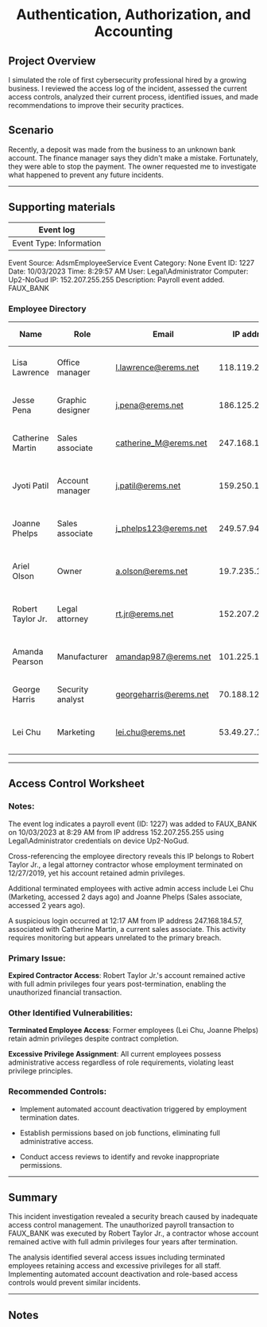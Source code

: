 # <p align="center"> Authentication, Authorization, and Accounting  </p>

## Project Overview

I simulated the role of first cybersecurity professional hired by a growing business. I reviewed the access log of the incident, assessed the current access controls, analyzed their current process, identified issues, and made recommendations to improve their security practices.

## Scenario

Recently, a deposit was made from the business to an unknown bank account. The finance manager says they didn't make a mistake. Fortunately, they were able to stop the payment. The owner requested me to investigate what happened to prevent any future incidents.

---

## Supporting materials

|Event log|
|--------|
|Event Type: Information|
Event Source: AdsmEmployeeService
Event Category: None
Event ID: 1227
Date: 10/03/2023
Time: 8:29:57 AM
User: Legal\Administrator
Computer: Up2-NoGud
IP: 152.207.255.255
Description: Payroll event added. FAUX_BANK

### Employee Directory

| Name | Role | Email | IP address | Status | Authorization | Last access | Start date | End date |
|------|------|-------|------------|--------|---------------|-------------|------------|----------|
| Lisa Lawrence | Office manager | l.lawrence@erems.net | 118.119.20.150 | Full-time | Admin | 12:27:19 pm (0 minutes ago) | 10/1/2019 | N/A |
| Jesse Pena | Graphic designer | j.pena@erems.net | 186.125.232.66 | Part-time | Admin | 4:55:05 pm (1 day ago) | 11/16/2020 | N/A |
| Catherine Martin | Sales associate | catherine_M@erems.net | 247.168.184.57 | Full-time | Admin | 12:17:34 am (10 minutes ago) | 10/1/2019 | N/A |
| Jyoti Patil | Account manager | j.patil@erems.net | 159.250.146.63 | Full-time | Admin | 10:03:08 am (2 hours ago) | 10/1/2019 | N/A |
| Joanne Phelps | Sales associate | j_phelps123@erems.net | 249.57.94.27 | Seasonal | Admin | 1:24:57 pm (2 years ago) | 11/16/2020 | 1/31/2020 |
| Ariel Olson | Owner | a.olson@erems.net | 19.7.235.151 | Full-time | Admin | 12:24:41 pm (4 minutes ago) | 8/1/2019 | N/A |
| Robert Taylor Jr. | Legal attorney | rt.jr@erems.net | 152.207.255.255 | Contractor | Admin | 8:29:57 am (5 days ago) | 9/4/2019 | 12/27/2019 |
| Amanda Pearson | Manufacturer | amandap987@erems.net | 101.225.113.171 | Contractor | Admin | 6:24:19 pm (3 months ago) | 8/5/2019 | N/A |
| George Harris | Security analyst | georgeharris@erems.net | 70.188.129.105 | Full-time | Admin | 05:05:22 pm (1 day ago) | 1/24/2022 | N/A |
| Lei Chu | Marketing | lei.chu@erems.net | 53.49.27.117 | Part-time | Admin | 3:05:00 pm (2 days ago) | 11/16/2020 | 1/31/2020 |

---

## Access Control Worksheet

### Notes:

The event log indicates a payroll event (ID: 1227) was added to FAUX_BANK on 10/03/2023 at 8:29 AM from IP address 152.207.255.255 using Legal\Administrator credentials on device Up2-NoGud.

Cross-referencing the employee directory reveals this IP belongs to Robert Taylor Jr., a legal attorney contractor whose employment terminated on 12/27/2019, yet his account retained admin privileges.

Additional terminated employees with active admin access include Lei Chu (Marketing, accessed 2 days ago) and Joanne Phelps (Sales associate, accessed 2 years ago).

A suspicious login occurred at 12:17 AM from IP address 247.168.184.57, associated with Catherine Martin, a current sales associate. This activity requires monitoring but appears unrelated to the primary breach.

### Primary Issue:

**Expired Contractor Access**: Robert Taylor Jr.'s account remained active with full admin privileges four years post-termination, enabling the unauthorized financial transaction.

### Other Identified Vulnerabilities:

**Terminated Employee Access**: Former employees (Lei Chu, Joanne Phelps) retain admin privileges despite contract completion.

**Excessive Privilege Assignment**: All current employees possess administrative access regardless of role requirements, violating least privilege principles.

### Recommended Controls:

* Implement automated account deactivation triggered by employment termination dates.

* Establish permissions based on job functions, eliminating full administrative access.


* Conduct access reviews to identify and revoke inappropriate permissions.

---

## Summary

This incident investigation revealed a security breach caused by inadequate access control management. The unauthorized payroll transaction to FAUX_BANK was executed by Robert Taylor Jr., a contractor whose account remained active with full admin privileges four years after termination.

The analysis identified several access issues including terminated employees retaining access and excessive privileges for all staff. Implementing automated account deactivation and role-based access controls would prevent similar incidents.

---

## Notes